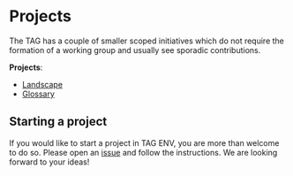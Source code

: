 # Projects

The TAG has a couple of smaller scoped initiatives which do not require the formation of a working group and usually see sporadic contributions.

**Projects**: 
- [Landscape](landscape/README.md)
- [Glossary](glossary/README.md)

## Starting a project

If you would like to start a project in TAG ENV, you are more than welcome to do so. Please open an [issue](https://github.com/cncf/tag-env-sustainability/issues/new?assignees=&labels=triage-required&projects=&template=suggestion.md&title=%5BSuggestion%2FProposal%5D+some+descriptive+title) and follow the instructions. We are looking forward to your ideas!
